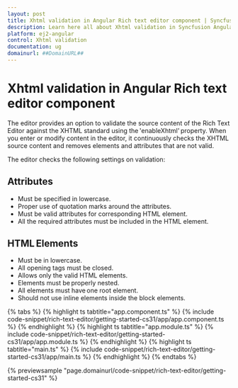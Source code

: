 ```yaml
---
layout: post
title: Xhtml validation in Angular Rich text editor component | Syncfusion
description: Learn here all about Xhtml validation in Syncfusion Angular Rich text editor component of Syncfusion Essential JS 2 and more.
platform: ej2-angular
control: Xhtml validation 
documentation: ug
domainurl: ##DomainURL##
---
```


# Xhtml validation in Angular Rich text editor component

The editor provides an option to validate the source content of the Rich Text Editor against the XHTML standard using the 'enableXhtml' property. When you enter or modify content in the editor, it continuously checks the XHTML source content and removes elements and attributes that are not valid.

The editor checks the following settings on validation:

## Attributes

* Must be specified in lowercase.
* Proper use of quotation marks around the attributes.
* Must be valid attributes for corresponding HTML element.
* All the required attributes must be included in the HTML element.

## HTML Elements

* Must be in lowercase.
* All opening tags must be closed.
* Allows only the valid HTML elements.
* Elements must be properly nested.
* All elements must have one root element.
* Should not use inline elements inside the block elements.

{% tabs %}
{% highlight ts tabtitle="app.component.ts" %}
{% include code-snippet/rich-text-editor/getting-started-cs31/app/app.component.ts %}
{% endhighlight %}
{% highlight ts tabtitle="app.module.ts" %}
{% include code-snippet/rich-text-editor/getting-started-cs31/app/app.module.ts %}
{% endhighlight %}
{% highlight ts tabtitle="main.ts" %}
{% include code-snippet/rich-text-editor/getting-started-cs31/app/main.ts %}
{% endhighlight %}
{% endtabs %}
  
{% previewsample "page.domainurl/code-snippet/rich-text-editor/getting-started-cs31" %}
